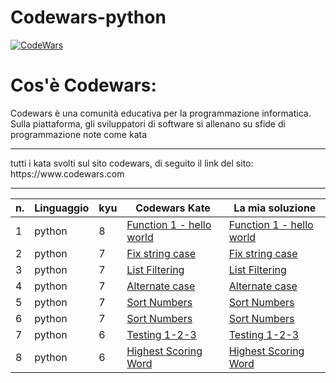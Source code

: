 # Codewars-python

[![CodeWars](https://www.codewars.com/users/Restorm12/badges/large)](https://www.codewars.com/users/Restorm12) 

# Cos'è Codewars:
Codewars è una comunità educativa per la programmazione informatica. 
Sulla piattaforma, gli sviluppatori di software si allenano su sfide 
di programmazione note come kata
<hr>
tutti i kata svolti sul sito codewars, di seguito il link del sito:
https://www.codewars.com
<hr>

| n. | Linguaggio | kyu | Codewars Kate | La mia soluzione |
| --- | --- | --- | --- | --- |
| 1 | python | 8 | [Function 1 - hello world](https://www.codewars.com/kata/523b4ff7adca849afe000035) | [Function 1 - hello world](https://github.com/Valerio-boi/Codewars-python/blob/master/FunctionHelloWorld.py) |
| 2 | python | 7 | [Fix string case](https://www.codewars.com/kata/5b180e9fedaa564a7000009a) | [Fix string case](https://github.com/Valerio-boi/Codewars-python/blob/master/kata-python/FixStringCase.py) |
| 3 | python | 7 | [List Filtering](https://www.codewars.com/kata/53dbd5315a3c69eed20002dd) | [List Filtering](https://github.com/Valerio-boi/Codewars-python/blob/master/kata-python/ListFiltering.py) |
| 4 | python | 7 | [Alternate case](https://www.codewars.com/kata/57a62154cf1fa5b25200031e) | [Alternate case](https://github.com/Valerio-boi/Codewars-python/blob/master/kata-python/AlternateCase.py) |
| 5 | python | 7 | [Sort Numbers](https://www.codewars.com/kata/5174a4c0f2769dd8b1000003) | [Sort Numbers](https://github.com/Valerio-boi/Codewars-python/blob/master/kata-python/SortNumbers.py) |
| 6 | python | 7 | [Sort Numbers](https://www.codewars.com/kata/5174a4c0f2769dd8b1000003) | [Sort Numbers](https://github.com/Valerio-boi/Codewars-python/blob/master/kata-python/SortNumbers.py) |
| 7 | python | 6 | [Testing 1-2-3](https://www.codewars.com/kata/54bf85e3d5b56c7a05000cf9) | [Testing 1-2-3](https://github.com/Valerio-boi/Codewars-python/blob/master/kata-python/CamelCaseMethod.py) |
| 8 | python | 6 | [Highest Scoring Word](https://www.codewars.com/kata/57eb8fcdf670e99d9b000272) | [Highest Scoring Word](https://github.com/Valerio-boi/Codewars-python/blob/master/HigestScoringWord.py) |
